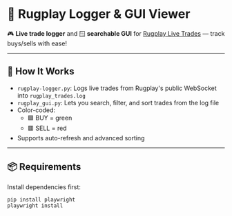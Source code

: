 # 🧾 Rugplay Logger & GUI Viewer

🎮 **Live trade logger** and 🪟 **searchable GUI** for [Rugplay Live Trades](rugplay.com/live) — track buys/sells with ease!

---

## 🚀 How It Works

- `rugplay-logger.py`: Logs live trades from Rugplay's public WebSocket into `rugplay_trades.log`
- `rugplay_gui.py`: Lets you search, filter, and sort trades from the log file
- Color-coded:
  - 🟩 BUY = green
  - 🟥 SELL = red
- Supports auto-refresh and advanced sorting

---

## 📦 Requirements

Install dependencies first:

```bash
pip install playwright
playwright install
